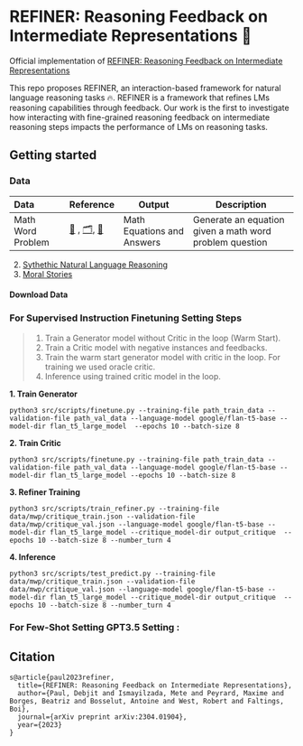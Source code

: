 # REFINER: Reasoning Feedback on Intermediate Representations :rocket:
Official implementation of [REFINER: Reasoning Feedback on Intermediate Representations](https://arxiv.org/pdf/2304.01904.pdf)


This repo proposes REFINER, an interaction-based framework for natural language reasoning tasks 🔥. REFINER is a framework that refines LMs reasoning capabilities through feedback. Our work is the first to investigate how interacting with fine-grained reasoning feedback on intermediate reasoning steps impacts the performance of LMs on reasoning tasks.

## Getting started 

### Data 

| Data                       | Reference                                                    | Output  | Description                                                  |
| :-------------------------- | ------------------------------------------------------------ | ------- | ------------------------------------------------------------ |
| Math Word Problem           | [📖](https://arxiv.org/pdf/2103.07191.pdf) , [🗂️](https://github.com/arkilpatel/SVAMP/tree/main/data/mawps-asdiv-a_svamp_without_questions), [🔗](https://github.com/arkilpatel/SVAMP) | Math Equations and Answers | Generate an equation given a math word problem question |

2. [Sythethic Natural Language Reasoning]()
3. [Moral Stories]()

#### Download Data



### For Supervised Instruction Finetuning Setting Steps
> 1. Train a Generator model without Critic in the loop (Warm Start).
> 2. Train a Critic model with negative instances and feedbacks.
> 3. Train the warm start generator model with critic in the loop. For training we used oracle critic. 
> 4. Inference using trained critic model in the loop.

**1. Train Generator**

```
python3 src/scripts/finetune.py --training-file path_train_data --validation-file path_val_data --language-model google/flan-t5-base --model-dir flan_t5_large_model  --epochs 10 --batch-size 8
```
**2. Train Critic**
```
python3 src/scripts/finetune.py --training-file path_train_data --validation-file path_val_data --language-model google/flan-t5-base --model-dir flan_t5_large_model --epochs 10 --batch-size 8
```
**3. Refiner Training** 
```
python3 src/scripts/train_refiner.py --training-file data/mwp/critique_train.json --validation-file data/mwp/critique_val.json --language-model google/flan-t5-base --model-dir flan_t5_large_model --critique_model-dir output_critique  --epochs 10 --batch-size 8 --number_turn 4
```
**4. Inference**
```
python3 src/scripts/test_predict.py --training-file data/mwp/critique_train.json --validation-file data/mwp/critique_val.json --language-model google/flan-t5-base --model-dir flan_t5_large_model --critique_model-dir output_critique  --epochs 10 --batch-size 8 --number_turn 4
```

### For Few-Shot Setting GPT3.5 Setting :  



## Citation

```
s@article{paul2023refiner,
  title={REFINER: Reasoning Feedback on Intermediate Representations},
  author={Paul, Debjit and Ismayilzada, Mete and Peyrard, Maxime and Borges, Beatriz and Bosselut, Antoine and West, Robert and Faltings, Boi},
  journal={arXiv preprint arXiv:2304.01904},
  year={2023}
}
```

